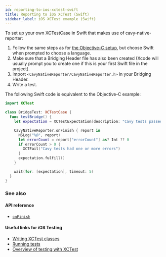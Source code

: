 ```yaml
---
id: reporting-to-ios-xctest-swift
title: Reporting to iOS XCTest (Swift)
sidebar_label: iOS XCTest example (Swift)
---
```


To set up your own XCTestCase in Swift that makes use of cavy-native-reporter:

1. Follow the same steps as for [the Objective-C setup](reporting-to-ios-xctest-objective-c), but choose Swift when
prompted to choose a language.
2. Make sure that a Bridging Header file has also been created (Xcode will
usually prompt you to create one if this is your first Swift file in the
project).
3. Import `<CavyNativeReporter/CavyNativeReporter.h>` in your Bridging Header.
4. Write a test.

The following Swift code is equivalent to the Objective-C example:

```swift
import XCTest

class BridgeTest: XCTestCase {
  func testBridge() {
    let expectation = XCTestExpectation(description: "Cavy tests passed")

    CavyNativeReporter.onFinish { report in
      NSLog("%@", report)
      let errorCount = report["errorCount"] as? Int ?? 0
      if errorCount > 0 {
        XCTFail("Cavy tests had one or more errors")
      }
      expectation.fulfill()
    }

    wait(for: [expectation], timeout: 5)
  }
}
```
### See also

#### API reference

* [`onFinish`](../../api/cavy-native-reporter#onfinish-class-method)

#### Useful links for iOS Testing
- [Writing XCTest classes](https://developer.apple.com/library/archive/documentation/DeveloperTools/Conceptual/testing_with_xcode/chapters/04-writing_tests.html)
- [Running tests](https://developer.apple.com/library/archive/documentation/DeveloperTools/Conceptual/testing_with_xcode/chapters/05-running_tests.html#//apple_ref/doc/uid/TP40014132-CH5-SW1)
- [Overview of testing with XCTest](https://www.objc.io/issues/15-testing/xctest/)

